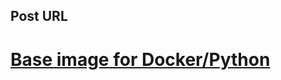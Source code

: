 
## Post URL

# [Base image for Docker/Python](https://devops-db.com/base-image-for-docker-python/ "Permalink to: Base image for Docker/Python")